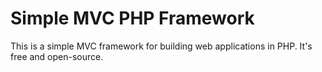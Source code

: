 # Simple MVC PHP Framework
This is a simple MVC framework for building web applications in PHP. It's free and open-source.

